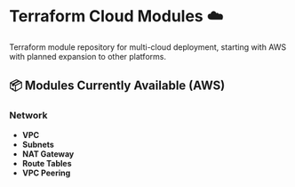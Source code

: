 # Terraform Cloud Modules ☁️

Terraform module repository for multi-cloud deployment, starting with AWS with planned expansion to other platforms.

## 📦 Modules Currently Available (AWS)
### Network
- **VPC**
- **Subnets**
- **NAT Gateway**
- **Route Tables**
- **VPC Peering**